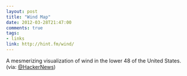 ```yaml
---
layout: post
title: "Wind Map"
date: 2012-03-28T21:47:00
comments: true
tags:
- links
link: http://hint.fm/wind/
---
```

A mesmerizing visualization of wind in the lower 48 of the United States.  
(via: [@HackerNews](https://twitter.com/#!/HackerNews "@HackerNews"))
